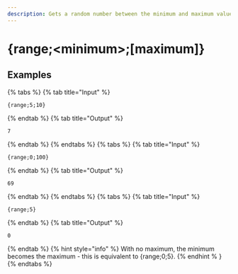 ```yaml
---
description: Gets a random number between the minimum and maximum values. If the maximum is unset, the minimum will become the maximum and the minimum will be set to "1".
---
```

# {range;&lt;minimum>;[maximum]}
## Examples
{% tabs %}
{% tab title="Input" %}
```text
{range;5;10}
```
{% endtab %}
{% tab title="Output" %}
```text
7
```
{% endtab %}
{% endtabs %}
{% tabs %}
{% tab title="Input" %}
```text
{range;0;100}
```
{% endtab %}
{% tab title="Output" %}
```text
69
```
{% endtab %}
{% endtabs %}
{% tabs %}
{% tab title="Input" %}
```text
{range;5}
```
{% endtab %}
{% tab title="Output" %}
```text
0
```
{% endtab %}
{% hint style="info" %}
With no maximum, the minimum becomes the maximum - this is equivalent to {range;0;5}.
{% endhint % }
{% endtabs %}